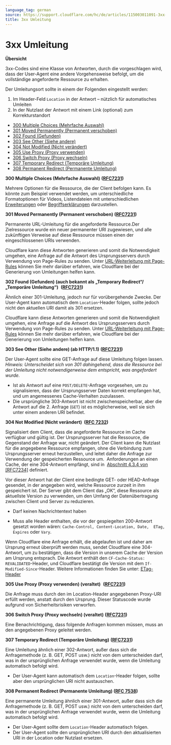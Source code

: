 ```yaml
---
language_tag: german
source: https://support.cloudflare.com/hc/de/articles/115003011091-3xx-Umleitung
title: 3xx Umleitung 
---
```


# 3xx Umleitung 

**Übersicht**

3xx-Codes sind eine Klasse von Antworten, durch die vorgeschlagen wird, dass der User-Agent eine andere Vorgehensweise befolgt, um die vollständige angeforderte Ressource zu erhalten.

Der Umleitungsort sollte in einem der Folgenden eingestellt werden:

1.  Im Header-Feld `Location` in der Antwort – nützlich für automatisches Umleiten
2.  In der Nutzlast der Antwort mit einem Link (optional) zum Korrekturstandort

-   [300 Multiple Choices (Mehrfache Auswahl)](https://support.cloudflare.com/hc/de/articles/115003011091-3xx-Umleitung#code_300)
-   [301 Moved Permanently (Permanent verschoben)](https://support.cloudflare.com/hc/de/articles/115003011091-3xx-Umleitung#code_301)
-   [302 Found (Gefunden)](https://support.cloudflare.com/hc/de/articles/115003011091-3xx-Umleitung#code_302)
-   [303 See Other (Siehe andere)](https://support.cloudflare.com/hc/de/articles/115003011091-3xx-Umleitung#code_303)
-   [304 Not Modified (Nicht verändert)](https://support.cloudflare.com/hc/de/articles/115003011091-3xx-Umleitung#code_304)
-   [305 Use Proxy (Proxy verwenden)](https://support.cloudflare.com/hc/de/articles/115003011091-3xx-Umleitung#code_305)
-   [306 Switch Proxy (Proxy wechseln)](https://support.cloudflare.com/hc/de/articles/115003011091-3xx-Umleitung#code_306)
-   [307 Temporary Redirect (Temporäre Umleitung)](https://support.cloudflare.com/hc/de/articles/115003011091-3xx-Umleitung#code_307)
-   [308 Permanent Redirect (Permanente Umleitung)](https://support.cloudflare.com/hc/de/articles/115003011091-3xx-Umleitung#code_308)

**300 Multiple Choices (Mehrfache Auswahl)** **(**[**RFC7231**](https://tools.ietf.org/html/rfc7231)**)**

Mehrere Optionen für die Ressource, die der Client befolgen kann. Es könnte zum Beispiel verwendet werden, um unterschiedliche Formatoptionen für Videos, Listendateien mit unterschiedlichen [Erweiterungen](https://en.wikipedia.org/wiki/File_extensions) oder [Begriffserklärungen](https://en.wikipedia.org/wiki/Word_sense_disambiguation) darzustellen.

**301 Moved Permanently (Permanent verschoben)** **(**[**RFC7231**](https://tools.ietf.org/html/rfc7231)**)**

Permanente URL-Umleitung für die angeforderte Ressource.Der Zielressource wurde ein neuer permanenter URI zugewiesen, und alle zukünftigen Verweise auf diese Ressource müssen einen der eingeschlossenen URIs verwenden.

Cloudflare kann diese Antworten generieren und somit die Notwendigkeit umgehen, eine Anfrage auf die Antwort des Ursprungsservers durch Verwendung von Page-Rules zu senden. Unter [URL-Weiterleitung mit Page-Rules](https://blog.cloudflare.com/introducing-pagerules-url-forwarding/) können Sie mehr darüber erfahren, wie Cloudflare bei der Generierung von Umleitungen helfen kann.

**302 Found (Gefunden) (auch bekannt als „Temporary Redirect“/„Temporäre Umleitung“)**  **(**[**RFC7231**](https://tools.ietf.org/html/rfc7231)**)**

Ähnlich einer 301-Umleitung, jedoch nur für vorübergehende Zwecke. Der User-Agent kann automatisch dem `Location`\-Header folgen, sollte jedoch nicht den aktuellen URI damit als 301 ersetzen.

Cloudflare kann diese Antworten generieren und somit die Notwendigkeit umgehen, eine Anfrage auf die Antwort des Ursprungsservers durch Verwendung von Page-Rules zu senden. Unter [URL-Weiterleitung mit Page-Rules](https://blog.cloudflare.com/introducing-pagerules-url-forwarding/) können Sie mehr darüber erfahren, wie Cloudflare bei der Generierung von Umleitungen helfen kann.

**303 See Other (Siehe andere) (ab HTTP/1.1)** **(**[**RFC7231**](https://tools.ietf.org/html/rfc7231)**)**

Der User-Agent sollte eine GET\-Anfrage auf diese Umleitung folgen lassen. _Hinweis: Unterscheidet sich von 301 dahingehend, dass die Ressource bei der Umleitung nicht notwendigerweise dem entspricht, was angefordert wurde._

-   Ist als Antwort auf eine `POST/DELETE`\-Anfrage vorgesehen, um zu signalisieren, dass der Ursprungsserver Daten korrekt empfangen hat, und um angemessenes Cache-Verhalten zuzulassen.
-   Die ursprüngliche 303-Antwort ist nicht zwischenspeicherbar, aber die Antwort auf die 2. Anfrage (`GET`) ist es möglicherweise, weil sie sich unter einem anderen URI befindet.

**304 Not Modified (Nicht verändert)  (**[**RFC 7232**](https://tools.ietf.org/html/rfc7232)**)**

Signalisiert dem Client, dass die angeforderte Ressource im Cache verfügbar und gültig ist. Der Ursprungsserver hat die Ressource, die Gegenstand der Anfrage war, nicht geändert. Der Client kann die Nutzlast für die angegebene Ressource empfangen, ohne die Verbindung zum Ursprungsserver erneut herzustellen, und leitet daher die Anfrage zur Verwendung der gespeicherten Ressource um.  Anforderungen an einen Cache, der eine 304-Antwort empfängt, sind in  [Abschnitt 4.3.4 von \[RFC7234\]](https://tools.ietf.org/html/rfc7234#section-4.3.4) definiert.

Vor dieser Antwort hat der Client eine bedingte GET\- oder HEAD\-Anfrage gesendet, in der angegeben wird, welche Ressource zurzeit in ihm gespeichert ist. Der Server gibt dem Client das „OK“, diese Ressource als aktuellste Version zu verwenden, um den Umfang der Datenübertragung zwischen Client und Server zu reduzieren.

-   Darf keinen Nachrichtentext haben

-   Muss alle Header enthalten, die vor der gespiegelten 200-Antwort gesetzt worden wären: `Cache-Control, Content-Location, Date,  ETag, Expires` oder `Vary`.

Wenn Cloudflare eine Anfrage erhält, die abgelaufen ist und daher am Ursprung erneut überprüft werden muss, sendet Cloudflare eine 304-Antwort, um zu bestätigen, dass die Version in unserem Cache der Version am Ursprung entsprach. Die Antwort enthält den `CF-Cache-Status: REVALIDATED`\-Header, und Cloudflare bestätigt die Version mit dem `If-Modified-Since`\-Header. Weitere Informationen finden Sie unter: [ETag-Header](https://support.cloudflare.com/hc/en-us/articles/218505467)

**305 Use Proxy (Proxy verwenden) (veraltet)**  **(**[**RFC7231**](https://tools.ietf.org/html/rfc7231)**)**

Die Anfrage muss durch den im Location\-Header angegebenen Proxy-URI erfüllt werden, anstatt durch den Ursprung. Dieser Statuscode wurde aufgrund von Sicherheitsrisiken verworfen.

**306 Switch Proxy (Proxy wechseln) (veraltet)** **(**[**RFC7231**](https://tools.ietf.org/html/rfc7231)**)**

Eine Benachrichtigung, dass folgende Anfragen kommen müssen, muss an den angegebenen Proxy geleitet werden.

**307 Temporary Redirect (Temporäre Umleitung)** **(**[**RFC7231**](https://tools.ietf.org/html/rfc7231)**)**

Eine Umleitung ähnlich einer 302-Antwort, außer dass sich die Anfragemethode (z. B. GET, POST usw.) nicht von dem unterscheiden darf, was in der ursprünglichen Anfrage verwendet wurde, wenn die Umleitung automatisch befolgt wird.

-   Der User-Agent kann automatisch dem `Location`\-Header folgen, sollte aber den ursprünglichen URI nicht austauschen.

**308 Permanent Redirect (Permanente Umleitung) (**[**RFC 7538**](https://tools.ietf.org/html/rfc7538#section-3)**)**

Eine permanente Umleitung ähnlich einer 301-Antwort, außer dass sich die Anfragemethode (z. B. GET, POST usw.) nicht von dem unterscheiden darf, was in der ursprünglichen Anfrage verwendet wurde, wenn die Umleitung automatisch befolgt wird.

-   Der User-Agent sollte dem `Location`\-Header automatisch folgen.
-   Der User-Agent sollte den ursprünglichen URI durch den aktualisierten URI in der Location oder Nutzlast ersetzen.
